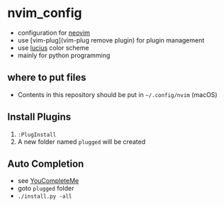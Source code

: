 # nvim_config

- configuration for [neovim](https://github.com/neovim/neovim)
- use [vim-plug](vim-plug remove plugin) for plugin management
- use [lucius](https://github.com/jonathanfilip/vim-lucius) color scheme
- mainly for python programming

## where to put files

- Contents in this repository should be put in `~/.config/nvim` (macOS)

## Install Plugins

1. `:PlugInstall`
2. A new folder named `plugged` will be created

## Auto Completion

- see [YouCompleteMe](https://github.com/Valloric/YouCompleteMe)
- goto `plugged` folder
- `./install.py -all`
